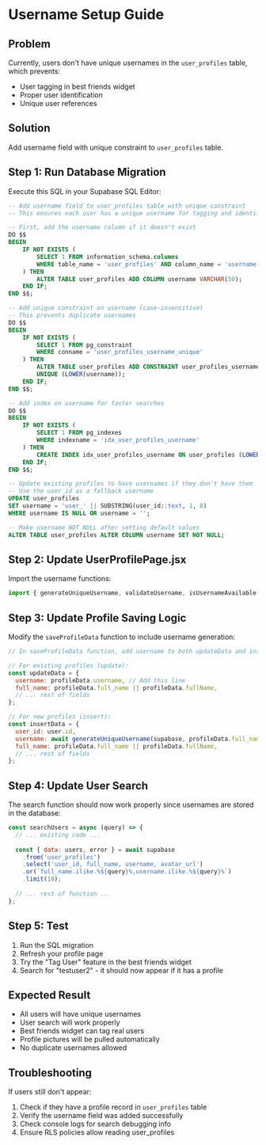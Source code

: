 # Username Setup Guide

## Problem
Currently, users don't have unique usernames in the `user_profiles` table, which prevents:
- User tagging in best friends widget
- Proper user identification
- Unique user references

## Solution
Add username field with unique constraint to `user_profiles` table.

## Step 1: Run Database Migration

Execute this SQL in your Supabase SQL Editor:

```sql
-- Add username field to user_profiles table with unique constraint
-- This ensures each user has a unique username for tagging and identification

-- First, add the username column if it doesn't exist
DO $$ 
BEGIN
    IF NOT EXISTS (
        SELECT 1 FROM information_schema.columns 
        WHERE table_name = 'user_profiles' AND column_name = 'username'
    ) THEN
        ALTER TABLE user_profiles ADD COLUMN username VARCHAR(50);
    END IF;
END $$;

-- Add unique constraint on username (case-insensitive)
-- This prevents duplicate usernames
DO $$ 
BEGIN
    IF NOT EXISTS (
        SELECT 1 FROM pg_constraint 
        WHERE conname = 'user_profiles_username_unique'
    ) THEN
        ALTER TABLE user_profiles ADD CONSTRAINT user_profiles_username_unique 
        UNIQUE (LOWER(username));
    END IF;
END $$;

-- Add index on username for faster searches
DO $$ 
BEGIN
    IF NOT EXISTS (
        SELECT 1 FROM pg_indexes 
        WHERE indexname = 'idx_user_profiles_username'
    ) THEN
        CREATE INDEX idx_user_profiles_username ON user_profiles (LOWER(username));
    END IF;
END $$;

-- Update existing profiles to have usernames if they don't have them
-- Use the user_id as a fallback username
UPDATE user_profiles 
SET username = 'user_' || SUBSTRING(user_id::text, 1, 8)
WHERE username IS NULL OR username = '';

-- Make username NOT NULL after setting default values
ALTER TABLE user_profiles ALTER COLUMN username SET NOT NULL;
```

## Step 2: Update UserProfilePage.jsx

Import the username functions:

```javascript
import { generateUniqueUsername, validateUsername, isUsernameAvailable } from './username-functions.js';
```

## Step 3: Update Profile Saving Logic

Modify the `saveProfileData` function to include username generation:

```javascript
// In saveProfileData function, add username to both updateData and insertData:

// For existing profiles (update):
const updateData = {
  username: profileData.username, // Add this line
  full_name: profileData.full_name || profileData.fullName,
  // ... rest of fields
};

// For new profiles (insert):
const insertData = {
  user_id: user.id,
  username: await generateUniqueUsername(supabase, profileData.full_name, user.id), // Add this line
  full_name: profileData.full_name || profileData.fullName,
  // ... rest of fields
};
```

## Step 4: Update User Search

The search function should now work properly since usernames are stored in the database:

```javascript
const searchUsers = async (query) => {
  // ... existing code ...
  
  const { data: users, error } = await supabase
    .from('user_profiles')
    .select('user_id, full_name, username, avatar_url')
    .or(`full_name.ilike.%${query}%,username.ilike.%${query}%`)
    .limit(10);
    
  // ... rest of function ...
};
```

## Step 5: Test

1. Run the SQL migration
2. Refresh your profile page
3. Try the "Tag User" feature in the best friends widget
4. Search for "testuser2" - it should now appear if it has a profile

## Expected Result

- All users will have unique usernames
- User search will work properly
- Best friends widget can tag real users
- Profile pictures will be pulled automatically
- No duplicate usernames allowed

## Troubleshooting

If users still don't appear:
1. Check if they have a profile record in `user_profiles` table
2. Verify the username field was added successfully
3. Check console logs for search debugging info
4. Ensure RLS policies allow reading user_profiles
